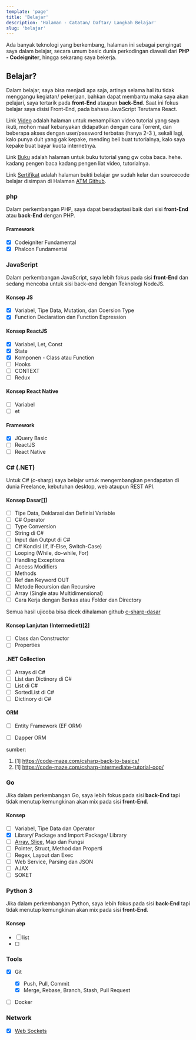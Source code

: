 ```yaml
---
template: 'page'
title: 'Belajar'
description: 'Halaman - Catatan/ Daftar/ Langkah Belajar'
slug: 'belajar'
---
```


Ada banyak teknologi yang berkembang, halaman ini sebagai pengingat saya dalam belajar, secara umum basic dunia perkodingan diawali dari **PHP - Codeigniter**, hingga sekarang saya bekerja.

## Belajar?

Dalam belajar, saya bisa menjadi apa saja, artinya selama hal itu tidak menggangu kegiatan/ pekerjaan, bahkan dapat membantu maka saya akan pelajari, saya tertarik pada **front-End** ataupun **back-End**. Saat ini fokus belajar saya disisi Front-End, pada bahasa JavaScript Terutama React.

Link [Video](/video) adalah halaman untuk menampilkan video tutorial yang saya ikuti, mohon maaf kebanyakan didapatkan dengan cara Torrent, dan beberapa akses dengan user/password terbatas (hanya 2-3 ), sekali lagi, kalo punya duit yang gak kepake, mending beli buat tutorialnya, kalo saya kepake buat bayar kuota internetnya.

Link [Buku](/buku) adalah halaman untuk buku tutorial yang gw coba baca. hehe. kadang pengen baca kadang pengen liat video, tutorialnya.

Link [Sertifikat](/sertifikat) adalah halaman bukti belajar gw sudah kelar dan sourcecode belajar disimpan di Halaman [ATM Github](https://github.com/amati-tiru-modifikasi).

### php

Dalam perkembangan PHP, saya dapat beradaptasi baik dari sisi **front-End** atau **back-End** dengan PHP.

#### Framework

- [x] Codeigniter Fundamental
- [x] Phalcon Fundamental

### JavaScript

Dalam perkembangan JavaScript, saya lebih fokus pada sisi **front-End** dan sedang mencoba untuk sisi back-end dengan Teknologi NodeJS.

#### Konsep JS

- [x] Variabel, Tipe Data, Mutation, dan Coersion Type
- [x] Function Declaration dan Function Expression

#### Konsep ReactJS

- [x] Variabel, Let, Const
- [x] State
- [x] Komponen - Class atau Function
- [ ] Hooks
- [ ] CONTEXT
- [ ] Redux

#### Konsep React Native

- [ ] Variabel
- [ ] et

#### Framework

- [x] JQuery Basic
- [ ] ReactJS
- [ ] React Native

### C# (.NET)

Untuk C# (c-sharp) saya belajar untuk mengembangkan pendapatan di dunia Freelance, kebutuhan desktop, web ataupun REST API.

#### Konsep Dasar[[1]](#1)

- [ ] Tipe Data, Deklarasi dan Definisi Variable
- [ ] C# Operator
- [ ] Type Conversion
- [ ] String di C#
- [ ] Input dan Output di C#
- [ ] C# Kondisi (If, If-Else, Switch-Case)
- [ ] Looping (While, do-while, For)
- [ ] Handling Exceptions
- [ ] Access Modifiers
- [ ] Methods
- [ ] Ref dan Keyword OUT
- [ ] Metode Recursion dan Recursive
- [ ] Array (Single atau Multidimensional)
- [ ] Cara Kerja dengan Berkas atau Folder dan Directory

Semua hasil ujicoba bisa dicek dihalaman github [c-sharp-dasar](https://github.com/amati-tiru-modifikasi/c-sharp-dasar)

#### Konsep Lanjutan (Intermediet)[[2]](#2)

- [ ] Class dan Constructor
- [ ] Properties

#### .NET Collection

- [ ] Arrays di C#
- [ ] List dan Dictinory di C#
- [ ] List di C#
- [ ] SortedList di C#
- [ ] Dictinory di C#

#### ORM

- [ ] Entity Framework (EF ORM)
- [ ] Dapper ORM


sumber:
1. <a id="1">[1] https://code-maze.com/csharp-back-to-basics/</a>
2. <a id="2">[1] https://code-maze.com/csharp-intermediate-tutorial-oop/</a>


### Go

Jika dalam perkembangan Go, saya lebih fokus pada sisi **back-End** tapi tidak menutup kemungkinan akan mix pada sisi **front-End**.

#### Konsep

- [ ] Variabel, Tipe Data dan Operator
- [x] Library/ Package and Import Package/ Library
- [ ] [Array, Slice](/memahami-slice-array-di-golang), Map dan Fungsi
- [ ] Pointer, Struct, Method dan Properti
- [ ] Regex, Layout dan Exec
- [ ] Web Service, Parsing dan JSON
- [ ] AJAX
- [ ] SOKET

### Python 3

Jika dalam perkembangan Python, saya lebih fokus pada sisi **back-End** tapi tidak menutup kemungkinan akan mix pada sisi **front-End**.

#### Konsep
- [ ] list
- [ ] 

### Tools

- [x] Git

  - [x] Push, Pull, Commit
  - [x] Merge, Rebase, Branch, Stash, Pull Request

- [ ] Docker

### Network

- [x] [Web Sockets](/library-esc-post-dicodeigniter-server-side-printing)
